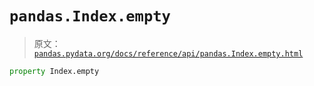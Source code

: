 # `pandas.Index.empty`

> 原文：[`pandas.pydata.org/docs/reference/api/pandas.Index.empty.html`](https://pandas.pydata.org/docs/reference/api/pandas.Index.empty.html)

```py
property Index.empty
```
